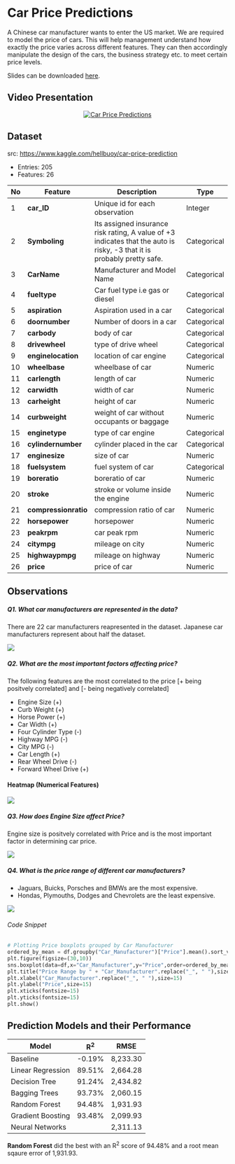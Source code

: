 # Car Price Predictions

A Chinese car manufacturer wants to enter the US market. We are required to model the price of cars. This will help management understand how exactly the price varies across different features. They can then accordingly manipulate the design of the cars, the business strategy etc. to meet certain price levels.

Slides can be downloaded <a href="https://github.com/ialkamal/project2-machine-learning/blob/master/technical_presentation/Car_Sales_Predictions.pdf" target="_blank">here</a>. 

## Video Presentation

<p align="center">
          <a href="https://www.youtube.com/watch?v=aMH-_jQsHUg" target="_blank"><img alt="Car Price Predictions" src="https://github.com/ialkamal/project2-machine-learning/blob/master/images/Car_Price_Predictions.png"/></a>          
</p>

## Dataset
src: https://www.kaggle.com/hellbuoy/car-price-prediction
- Entries: 205
- Features: 26

|No| Feature | Description | Type |
|-|-|-|-|
|1|**car_ID**| Unique id for each observation| Integer |
|2|**Symboling**| Its assigned insurance risk rating, A value of +3 indicates that the auto is risky, -3 that it is probably pretty safe. | Categorical |
|3|**CarName** | Manufacturer and Model Name | Categorical | 
|4|**fueltype**| Car fuel type i.e gas or diesel | Categorical |
|5|**aspiration**| Aspiration used in a car | Categorical |
|6|**doornumber**| Number of doors in a car | Categorical |
|7|**carbody**| body of car | Categorical |
|8|**drivewheel**| type of drive wheel | Categorical |
|9|**enginelocation**|location of car engine | Categorical |
|10|**wheelbase**|wheelbase of car | Numeric |
|11|**carlength**|length of car | Numeric |
|12|**carwidth**|width of car | Numeric |
|13|**carheight**|height of car | Numeric |
|14|**curbweight**|weight of car without occupants or baggage | Numeric |
|15|**enginetype**|type of car engine | Categorical |
|16|**cylindernumber**|cylinder placed in the car | Categorical |
|17|**enginesize**|size of car | Numeric |
|18|**fuelsystem**|fuel system of car| Categorical |
|19|**boreratio**|boreratio of car | Numeric |
|20|**stroke**|stroke or volume inside the engine | Numeric |
|21|**compressionratio**|compression ratio of car | Numeric |
|22|**horsepower**|horsepower | Numeric |
|23|**peakrpm**|car peak rpm  | Numeric |
|24|**citympg**|mileage on city | Numeric |
|25|**highwaypmpg**|mileage on highway | Numeric |
|26|**price**|price of car | Numeric |

## Observations

##### Q1. What car manufacturers are represented in the data?

There are 22 car manufacturers reapresented in the dataset. Japanese car manufacturers represent about half the dataset.

<img src="/images/Car Manufacturers.png"/>

##### Q2. What are the most important factors affecting price?

The following features are the most correlated to the price [+ being positvely correlated] and [- being negatively correlated]
- Engine Size (+)
- Curb Weight (+)
- Horse Power (+)
- Car Width (+)
- Four Cylinder Type (-)
- Highway MPG (-)
- City MPG (-)
- Car Length (+)
- Rear Wheel Drive (-)
- Forward Wheel Drive (+)

#### Heatmap (Numerical Features)
<img src="/images/corr.png"/>

##### Q3. How does Engine Size affect Price?

Engine size is positvely correlated with Price and is the most important factor in determining car price.

<img src="/images/Engine_Size.png"/>

##### Q4. What is the price range of different car manufacturers?

- Jaguars, Buicks, Porsches and BMWs are the most expensive.
- Hondas, Plymouths, Dodges and Chevrolets are the least expensive.

<img src="/images/price_range.png"/>

###### Code Snippet
```python
# Plotting Price boxplots grouped by Car Manufacturer
ordered_by_mean = df.groupby("Car_Manufacturer")["Price"].mean().sort_values(ascending=False).keys()
plt.figure(figsize=(30,10))
sns.boxplot(data=df,x="Car_Manufacturer",y="Price",order=ordered_by_mean)
plt.title("Price Range by " + "Car_Manufacturer".replace("_", " "),size=20,y=1.03)
plt.xlabel("Car_Manufacturer".replace("_", " "),size=15)
plt.ylabel("Price",size=15)
plt.xticks(fontsize=15)
plt.yticks(fontsize=15)
plt.show()
```

## Prediction Models and their Performance

| Model| R<sup>2</sup> | RMSE |
|---|---|---|
|Baseline| -0.19% | 8,233.30|
|Linear Regression| 89.51% | 2,664.28|
|Decision Tree| 91.24% | 2,434.82|
|Bagging Trees| 93.73% | 2,060.15|
|Random Forest| 94.48% | 1,931.93|
|Gradient Boosting| 93.48% | 2,099.93|
|Neural Networks| | 2,311.13|

**Random Forest** did the best with an R<sup>2</sup> score of 94.48% and a root mean sqaure error of 1,931.93.
